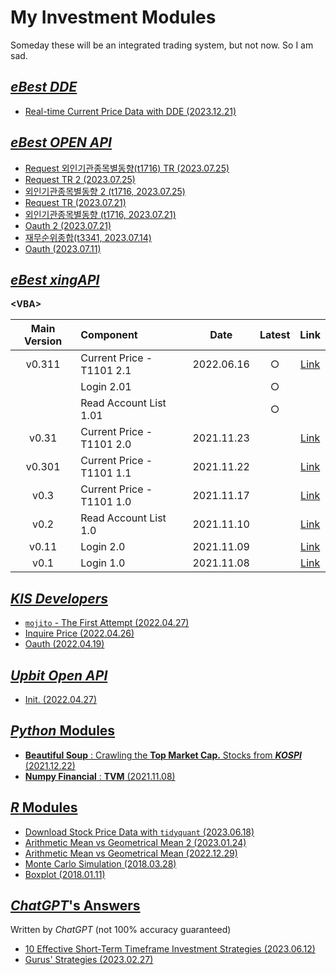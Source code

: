 # My Investment Modules

Someday these will be an integrated trading system, but not now. So I am sad.


## [*eBest DDE*](/eBest_DDE/)

- [Real-time Current Price Data with DDE (2023.12.21)](/eBest_DDE/README.md#real-time-current-price-data-with-dde-20231221)


## [*eBest OPEN API*](/eBest_OpenAPI/)

- [Request 외인기관종목별동향(t1716) TR (2023.07.25)](/eBest_OpenAPI/README.md#request-외인기관종목별동향t1716-tr-20230725)
- [Request TR 2 (2023.07.25)](/eBest_OpenAPI/README.md#request-tr-2-20230725)
- [외인기관종목별동향 2 (t1716, 2023.07.25)](/eBest_OpenAPI/README.md#외인기관종목별동향-2-t1716-20230725)
- [Request TR (2023.07.21)](/eBest_OpenAPI/README.md#request-tr-20230721)
- [외인기관종목별동향 (t1716, 2023.07.21)](/eBest_OpenAPI/README.md#외인기관종목별동향-t1716-20230721)
- [Oauth 2 (2023.07.21)](/eBest_OpenAPI/README.md#oauth-2-20230721)
- [재무순위종합(t3341, 2023.07.14)](/eBest_OpenAPI/README.md#재무순위종합t3341-20230714)
- [Oauth (2023.07.11)](/eBest_OpenAPI/README.md#oauth-20230711)


## [*eBest xingAPI*](/XingAPI)

**\<VBA>**

| Main Version | Component | Date | Latest | Link |
|:-:|:--|:-:|:-:|:-:|
| v0.311 | Current Price - T1101 2.1 | 2022.06.16 | ○ | [Link](/XingAPI/README.md#v0311--current-price---t1101-21-20220617) |
| | Login 2.01 | | ○ | |
| | Read Account List 1.01 | | ○ | |
| v0.31 | Current Price - T1101 2.0 | 2021.11.23 | | [Link](/XingAPI/README.md#v031--current-price---t1101-2-20211123) |
| v0.301 | Current Price - T1101 1.1 | 2021.11.22 | | [Link](/XingAPI/README.md#v0301--current-price---t1101-11-20211122) |
| v0.3 | Current Price - T1101 1.0 | 2021.11.17 | | [Link](/XingAPI/README.md#v03--current-price---t1101-10-20211117) |
| v0.2 | Read Account List 1.0 | 2021.11.10 | | [Link](/XingAPI/README.md#v02--read-account-list-10-20211110) |
| v0.11 | Login 2.0 | 2021.11.09 | | [Link](/XingAPI/README.md#v011--login-20-20211109) |
| v0.1 | Login 1.0 | 2021.11.08 | | [Link](/XingAPI/README.md#v01--login-10-20211108) |


## [*KIS Developers*](/KIS_Developers)

- [`mojito` - The First Attempt (2022.04.27)](/KIS_Developers/README.md#mojito---the-first-attempt-20220427)
- [Inquire Price (2022.04.26)](/KIS_Developers/README.md#inquire-price-20220426)
- [Oauth (2022.04.19)](/KIS_Developers/README.md#oauth-20220419)


## [*Upbit Open API*](/Upbit)

- [Init. (2022.04.27)](/Upbit/README.md#init-20220427)


## [*Python* Modules](/Python)

- [**Beautiful Soup** : Crawling the **Top Market Cap.** Stocks from ***KOSPI*** (2021.12.22)](/Python/README.md#beautiful-soup--crawling-the-top-market-cap-stocks-from-kospi-20211222)
- [**Numpy Financial** : **TVM** (2021.11.08)](/Python/README.md#numpy-financial--tvm-20211108)


## [*R* Modules](/R)

- [Download Stock Price Data with `tidyquant` (2023.06.18)](/R/README.md#download-stock-price-data-with-tidyquant-20230618)
- [Arithmetic Mean vs Geometrical Mean 2 (2023.01.24)](/R/README.md#arithmetic-mean-vs-geometrical-mean-2-20230124)
- [Arithmetic Mean vs Geometrical Mean (2022.12.29)](/R/README.md#arithmetic-mean-vs-geometrical-mean-20221229)
- [Monte Carlo Simulation (2018.03.28)](/R/README.md#monte-carlo-simulation-20180328)
- [Boxplot (2018.01.11)](/R/README.md#boxplot-20180111)


## [*ChatGPT*'s Answers](/ChatGPT/)

Written by *ChatGPT* (not 100% accuracy guaranteed)

- [10 Effective Short-Term Timeframe Investment Strategies (2023.06.12)](/ChatGPT/ShortTermTimeframe/README.md)
- [Gurus' Strategies (2023.02.27)](/ChatGPT/GurusStrategies/README.md)
